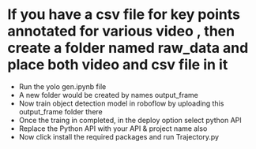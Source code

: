# If you have a csv file for key points annotated for various video , then create a folder named raw_data and place both video and csv file in it
* Run the yolo gen.ipynb file
* A new folder would be created by names output_frame
* Now train object detection model in roboflow by uploading this output_frame folder there
* Once the traing in completed, in the deploy option select python API
* Replace the Python API with your API & project name also
* Now click install the required packages and run Trajectory.py